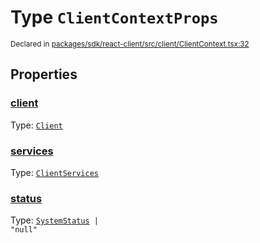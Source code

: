 # Type `ClientContextProps`
<sub>Declared in [packages/sdk/react-client/src/client/ClientContext.tsx:32](https://github.com/dxos/dxos/blob/88f322397/packages/sdk/react-client/src/client/ClientContext.tsx#L32)</sub>




## Properties
### [client](https://github.com/dxos/dxos/blob/88f322397/packages/sdk/react-client/src/client/ClientContext.tsx#L33)
Type: <code>[Client](/api/@dxos/react-client/classes/Client)</code>




### [services](https://github.com/dxos/dxos/blob/88f322397/packages/sdk/react-client/src/client/ClientContext.tsx#L37)
Type: <code>[ClientServices](/api/@dxos/react-client/types/ClientServices)</code>




### [status](https://github.com/dxos/dxos/blob/88f322397/packages/sdk/react-client/src/client/ClientContext.tsx#L39)
Type: <code>[SystemStatus](/api/@dxos/react-client/enums#SystemStatus) | "null"</code>






